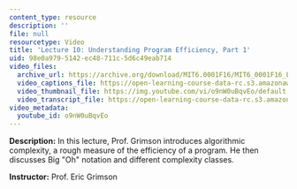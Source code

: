 ```yaml
---
content_type: resource
description: ''
file: null
resourcetype: Video
title: 'Lecture 10: Understanding Program Efficiency, Part 1'
uid: 98e0a979-5142-ec48-711c-5d6c49eab714
video_files:
  archive_url: https://archive.org/download/MIT6.0001F16/MIT6_0001F16_Lecture_10_300k.mp4
  video_captions_file: https://open-learning-course-data-rc.s3.amazonaws.com/6-0001-introduction-to-computer-science-and-programming-in-python-fall-2016/72291ca1d4a355abaa116a3156379efb_o9nW0uBqvEo.vtt
  video_thumbnail_file: https://img.youtube.com/vi/o9nW0uBqvEo/default.jpg
  video_transcript_file: https://open-learning-course-data-rc.s3.amazonaws.com/6-0001-introduction-to-computer-science-and-programming-in-python-fall-2016/272cefe6cf36a6b7ab4960209e41b62d_o9nW0uBqvEo.pdf
video_metadata:
  youtube_id: o9nW0uBqvEo
---
```


**Description:** In this lecture, Prof. Grimson introduces algorithmic complexity, a rough measure of the efficiency of a program. He then discusses Big "Oh" notation and different complexity classes.

**Instructor:** Prof. Eric Grimson